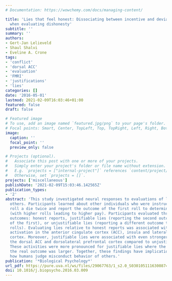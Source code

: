 ```yaml
---
# Documentation: https://wowchemy.com/docs/managing-content/

title: 'Lies that feel honest: Dissociating between incentive and deviance processing
  when evaluating dishonesty'
subtitle: ''
summary: ''
authors:
- Gert-Jan Lelieveld
- Shaul Shalvi
- Eveline A. Crone
tags:
- 'conflict'
- 'dorsal ACC'
- 'evaluation'
- 'FMRI'
- 'justifications'
- 'lies'
categories: []
date: '2016-05-01'
lastmod: 2021-02-09T16:03:46+01:00
featured: false
draft: false

# Featured image
# To use, add an image named `featured.jpg/png` to your page's folder.
# Focal points: Smart, Center, TopLeft, Top, TopRight, Left, Right, BottomLeft, Bottom, BottomRight.
image:
  caption: ''
  focal_point: ''
  preview_only: false

# Projects (optional).
#   Associate this post with one or more of your projects.
#   Simply enter your project's folder or file name without extension.
#   E.g. `projects = ["internal-project"]` references `content/project/deep-learning/index.md`.
#   Otherwise, set `projects = []`.
projects: ['miscellaneous']
publishDate: '2021-02-09T15:03:46.142565Z'
publication_types:
- '2'
abstract: 'This study investigated neural responses to evaluations of lies made by
  others. Participants learned about other individuals who were instructed to privately
  roll a die twice and report the outcome of the first roll to determine their pay
  (with higher rolls leading to higher pay). Participants evaluated three types of
  outcomes: honest reports, justifiable lies (reporting the second outcome instead
  of the first), or unjustifiable lies (reporting a different outcome than both die
  rolls). Evaluating lies relative to honest reports was associated with increased
  activation in the anterior cingulate cortex (ACC), insula and lateral prefrontal
  cortex. Moreover, justifiable lies were associated with even stronger activity in
  the dorsal ACC and dorsolateral prefrontal cortex compared to unjustifiable lies.
  These activities were more pronounced for justifiable lies where the deviance from
  the real outcome was larger. Together, these findings have implications for understanding
  how humans judge misconduct behavior of others.'
publication: '*Biological Psychology*'
url_pdf: https://pure.uva.nl/ws/files/29067763/1_s2.0_S0301051116300874_main.pdf
doi: 10.1016/j.biopsycho.2016.03.009
---
```

